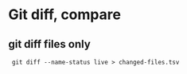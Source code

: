 # Git diff, compare

## git diff files only

```shell
 git diff --name-status live > changed-files.tsv
 ```
